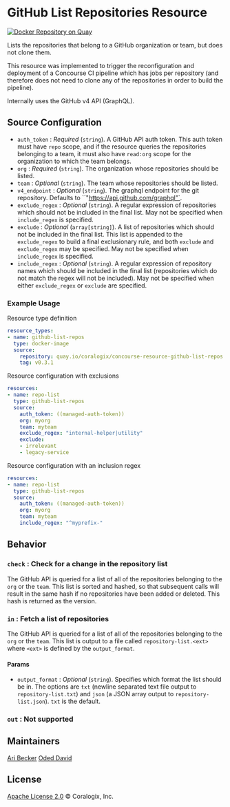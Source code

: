 # GitHub List Repositories Resource

[![Docker Repository on Quay](https://quay.io/repository/coralogix/concourse-resource-github-list-repos/status "Docker Repository on Quay")](https://quay.io/repository/coralogix/concourse-resource-github-list-repos)

Lists the repositories that belong to a GitHub organization or team, but does not clone them.

This resource was implemented to trigger the reconfiguration and deployment of a Concourse CI pipeline which has jobs per repository (and therefore does not need to clone any of the repositories in order to build the pipeline). 

Internally uses the GitHub v4 API (GraphQL). 

## Source Configuration
* `auth_token` : _Required_ (`string`). A GitHub API auth token. This auth token must have `repo` scope, and if the resource queries the repositories belonging to a team, it must also have `read:org` scope for the organization to which the team belongs.
* `org` : _Required_ (`string`). The organization whose repositories should be listed.
* `team` : _Optional_ (`string`). The team whose repositories should be listed. 
* `v4_endpoint` : _Optional_ (`string`). The graphql endpoint for the git repository. Defaults to ``"https://api.github.com/graphql"`.
* `exclude_regex` : _Optional_ (`string`). A regular expression of repositories which should not be included in the final list. May not be specified when `include_regex` is specified.
* `exclude` : _Optional_ (`array[string]`). A list of repositories which should not be included in the final list. This list is appended to the `exclude_regex` to build a final exclusionary rule, and both `exclude` and `exclude_regex` may be specified. May not be specified when `include_regex` is specified.
* `include_regex` : _Optional_ (`string`). A regular expression of repository names which should be included in the final list (repositories which do not match the regex will not be included). May not be specified when either `exclude_regex` or `exclude` are specified. 

### Example Usage

Resource type definition

```yaml
resource_types:
- name: github-list-repos
  type: docker-image
  source:
    repository: quay.io/coralogix/concourse-resource-github-list-repos
    tag: v0.3.1
```

Resource configuration with exclusions

```yaml
resources:
- name: repo-list
  type: github-list-repos
  source:
    auth_token: ((managed-auth-token))
    org: myorg
    team: myteam
    exclude_regex: "internal-helper|utility"
    exclude:
    - irrelevant
    - legacy-service
```

Resource configuration with an inclusion regex

```yaml
resources:
- name: repo-list
  type: github-list-repos
  source:
    auth_token: ((managed-auth-token))
    org: myorg
    team: myteam
    include_regex: "^myprefix-"
```

## Behavior
 
### `check` : Check for a change in the repository list
The GitHub API is queried for a list of all of the repositories belonging to the `org` or the `team`. This list is sorted and hashed, so that subsequent calls will result in the same hash if no repositories have been added or deleted. This hash is returned as the version.

### `in` : Fetch a list of repositories
The GitHub API is queried for a list of all of the repositories belonging to the `org` or the `team`. This list is output to a file called `repository-list.<ext>` where `<ext>` is defined by the `output_format`.

#### Params
* `output_format` : _Optional_ (`string`). Specifies which format the list should be in. The options are `txt` (newline separated text file output to `repository-list.txt`) and `json` (a JSON array output to `repository-list.json`). `txt` is the default.

### `out` : Not supported

## Maintainers
[Ari Becker](https://github.com/ari-becker)
[Oded David](https://github.com/oded-dd)

## License
[Apache License 2.0](https://www.apache.org/licenses/LICENSE-2.0) © Coralogix, Inc.
